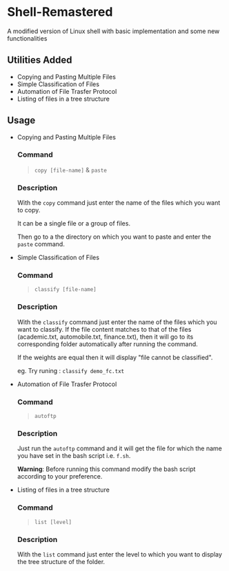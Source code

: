 # Shell-Remastered
A modified version of Linux shell with basic implementation and some new functionalities

## Utilities Added
* Copying and Pasting Multiple Files
* Simple Classification of Files
* Automation of File Trasfer Protocol
* Listing of files in a tree structure

## Usage

* Copying and Pasting Multiple Files
        
    ### Command
    >`copy [file-name]` & `paste`
    
    ### Description
    
    With the `copy` command just enter the name of the files which you want to copy.
    
    It can be a single file or a group of files.
    
    Then go to a the directory on which you want to paste and enter the `paste` command.

* Simple Classification of Files
        
    ### Command
    >`classify [file-name]`
    
    ### Description
    
    With the `classify` command just enter the name of the files which you want to classify.
    If the file content matches to that of the files (academic.txt, automobile.txt, finance.txt), then it will go to its corresponding folder automatically after running the command.

    If the weights are equal then it will display "file cannot be classified".

    eg. Try runing : `classify demo_fc.txt`

* Automation of File Trasfer Protocol
        
    ### Command
    >`autoftp`
    
    ### Description
    
    Just run the `autoftp` command and it will get the file for which the name you have set in the bash script i.e. `f.sh`.

    **Warning**: Before running this command modify the bash script according to your preference.

* Listing of files in a tree structure
        
    ### Command
    >`list [level]`
    
    ### Description
    
    With the `list` command just enter the level to which you want to display the tree structure of the folder.
    